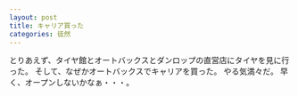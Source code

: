 ```yaml
---
layout: post
title: キャリア買った
categories: 徒然
---
```


とりあえず、タイヤ館とオートバックスとダンロップの直営店にタイヤを見に行った。
そして、なぜかオートバックスでキャリアを買った。
やる気満々だ。
早く、オープンしないかなぁ・・・。
